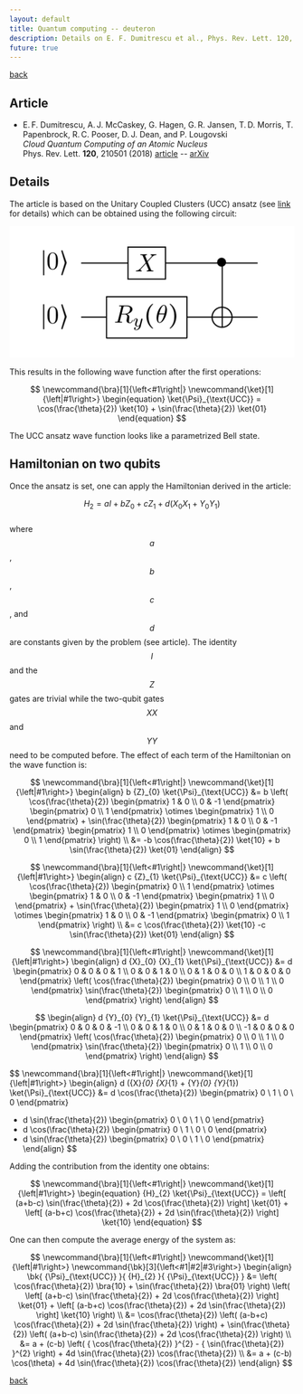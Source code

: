 ```yaml
---
layout: default
title: Quantum computing -- deuteron
description: Details on E. F. Dumitrescu et al., Phys. Rev. Lett. 120, 210501 (2018)
future: true
---
```


[back](./)

## Article 

- E. F. Dumitrescu, A. J. McCaskey, G. Hagen, G. R. Jansen, T. D. Morris, T. Papenbrock, R. C. Pooser, D. J. Dean, and P. Lougovski  
  _Cloud Quantum Computing of an Atomic Nucleus_  
  Phys. Rev. Lett. **120**, 210501 (2018) [article](https://doi.org/10.1103/PhysRevLett.120.210501) -- [arXiv](https://arxiv.org/abs/1801.03897)

## Details

The article is based on the Unitary Coupled Clusters (UCC) ansatz (see [link](./page_UCC.html) for details) which can be obtained using the following circuit:  

![](assets/fig_qc_circuit_UCC.png)

This results in the following wave function after the first operations:


$$
\newcommand{\bra}[1]{\left<#1\right|}
\newcommand{\ket}[1]{\left|#1\right>}
\begin{equation}
	\ket{\Psi}_{\text{UCC}} = \cos(\frac{\theta}{2}) \ket{10} + \sin(\frac{\theta}{2}) \ket{01}
\end{equation}
$$  

The UCC ansatz wave function looks like a parametrized Bell state. 


## Hamiltonian on two qubits

Once the ansatz is set, one can apply the Hamiltonian derived in the article:

$$
\begin{equation}
	{H}_{2} = a I + b {Z}_{0} + c {Z}_{1} + d ({X}_{0} {X}_{1} + {Y}_{0} {Y}_{1})
\end{equation}
$$  
where $${ a }$$, $${ b }$$, $${ c }$$, and $${ d }$$ are constants given by the problem (see article). The identity $${ I }$$ and the $${ Z }$$ gates are trivial while the two-qubit gates $${ XX }$$ and $${ YY }$$ need to be computed before. The effect of each term of the Hamiltonian on the wave function is:  


$$
\newcommand{\bra}[1]{\left<#1\right|}
\newcommand{\ket}[1]{\left|#1\right>}
\begin{align}
  b {Z}_{0} \ket{\Psi}_{\text{UCC}} 
  &= b \left( 
  \cos(\frac{\theta}{2}) 
  \begin{pmatrix}
  1 & 0 \\
  0 & -1
  \end{pmatrix}
  \begin{pmatrix}
  0 \\
  1
  \end{pmatrix}
  \otimes
  \begin{pmatrix}
  1 \\
  0
  \end{pmatrix}
	+ \sin(\frac{\theta}{2}) 
  \begin{pmatrix}
  1 & 0 \\
  0 & -1
  \end{pmatrix}
  \begin{pmatrix}
  1 \\
  0
  \end{pmatrix}
  \otimes
  \begin{pmatrix}
  0 \\
  1
  \end{pmatrix}
  \right) \\
  &= -b \cos(\frac{\theta}{2}) \ket{10} + b \sin(\frac{\theta}{2}) \ket{01}
\end{align}
$$

$$
\newcommand{\bra}[1]{\left<#1\right|}
\newcommand{\ket}[1]{\left|#1\right>}
\begin{align}
  c {Z}_{1} \ket{\Psi}_{\text{UCC}} 
  &= c \left( 
  \cos(\frac{\theta}{2}) 
  \begin{pmatrix}
  0 \\
  1
  \end{pmatrix}
  \otimes
  \begin{pmatrix}
  1 & 0 \\
  0 & -1
  \end{pmatrix}
  \begin{pmatrix}
  1 \\
  0
  \end{pmatrix}
	+ \sin(\frac{\theta}{2}) 
  \begin{pmatrix}
  1 \\
  0
  \end{pmatrix}
  \otimes
  \begin{pmatrix}
  1 & 0 \\
  0 & -1
  \end{pmatrix}
  \begin{pmatrix}
  0 \\
  1
  \end{pmatrix}
  \right) \\
  &= c \cos(\frac{\theta}{2}) \ket{10} -c \sin(\frac{\theta}{2}) \ket{01}
\end{align}
$$


$$
\newcommand{\bra}[1]{\left<#1\right|}
\newcommand{\ket}[1]{\left|#1\right>}
\begin{align}
  d {X}_{0} {X}_{1} \ket{\Psi}_{\text{UCC}} 
  &= d  
  \begin{pmatrix}
		0 & 0 & 0 & 1 \\
		0 & 0 & 1 & 0 \\
    0 & 1 & 0 & 0 \\
    1 & 0 & 0 & 0 
	\end{pmatrix}
  \left(
  \cos(\frac{\theta}{2})
  \begin{pmatrix}
  0 \\
  0 \\
  1 \\
  0
  \end{pmatrix}
  \sin(\frac{\theta}{2})
  \begin{pmatrix}
    0 \\
    1 \\
    0 \\
    0
  \end{pmatrix}
  \right)
\end{align}
$$ 

$$
\begin{align}
  d {Y}_{0} {Y}_{1} \ket{\Psi}_{\text{UCC}} 
  &= d 
  \begin{pmatrix}
    0 & 0 & 0 & -1 \\
    0 & 0 & 1 & 0 \\
    0 & 1 & 0 & 0 \\
    -1 & 0 & 0 & 0 
  \end{pmatrix}
  \left(
  \cos(\frac{\theta}{2})
  \begin{pmatrix}
  0 \\
  0 \\
  1 \\
  0
  \end{pmatrix}
  \sin(\frac{\theta}{2})
  \begin{pmatrix}
  0 \\
  1 \\
  0 \\
  0
  \end{pmatrix}
  \right)
\end{align}
$$  

$$
\newcommand{\bra}[1]{\left<#1\right|}
\newcommand{\ket}[1]{\left|#1\right>}
\begin{align}
  d ({X}_{0} {X}_{1} + {Y}_{0} {Y}_{1}) \ket{\Psi}_{\text{UCC}} 
  &= d \cos(\frac{\theta}{2}) 
  \begin{pmatrix}
    0 \\
    1 \\
    0 \\
    0
  \end{pmatrix}
  + d \sin(\frac{\theta}{2}) 
  \begin{pmatrix}
    0 \\
    0 \\
    1 \\
    0
  \end{pmatrix}
  + d \cos(\frac{\theta}{2}) 
  \begin{pmatrix}
    0 \\
    1 \\
    0 \\
    0
  \end{pmatrix}
  + d \sin(\frac{\theta}{2}) 
  \begin{pmatrix}
    0 \\
    0 \\
    1 \\
    0
  \end{pmatrix}
\end{align}
$$  

Adding the contribution from the identity one obtains:

$$
\newcommand{\bra}[1]{\left<#1\right|}
\newcommand{\ket}[1]{\left|#1\right>}
\begin{equation}
  {H}_{2} \ket{\Psi}_{\text{UCC}} = \left[ (a+b-c) \sin(\frac{\theta}{2}) + 2d \cos(\frac{\theta}{2}) \right] \ket{01} + \left[ (a-b+c) \cos(\frac{\theta}{2}) + 2d \sin(\frac{\theta}{2}) \right] \ket{10}
\end{equation}
$$

One can then compute the average energy of the system as:  

$$
\newcommand{\bra}[1]{\left<#1\right|}
\newcommand{\ket}[1]{\left|#1\right>}
\newcommand{\bk}[3]{\left<#1|#2|#3\right>}
\begin{align}
  \bk{ {\Psi}_{\text{UCC}} }{ {H}_{2} }{ {\Psi}_{\text{UCC}} } 
  &= \left( \cos(\frac{\theta}{2}) \bra{10} + \sin(\frac{\theta}{2}) \bra{01} \right) 
  \left( \left[ (a+b-c) \sin(\frac{\theta}{2}) + 2d \cos(\frac{\theta}{2}) \right] \ket{01} + \left[ (a-b+c) \cos(\frac{\theta}{2}) + 2d \sin(\frac{\theta}{2}) \right] \ket{10} \right) \\
  &= \cos(\frac{\theta}{2}) \left( (a-b+c) \cos(\frac{\theta}{2}) + 2d \sin(\frac{\theta}{2}) \right) + \sin(\frac{\theta}{2}) \left( (a+b-c) \sin(\frac{\theta}{2}) + 2d \cos(\frac{\theta}{2}) \right) \\
  &= a + (c-b) \left( { \cos(\frac{\theta}{2}) }^{2} - { \sin(\frac{\theta}{2}) }^{2} \right) + 4d \sin(\frac{\theta}{2}) \cos(\frac{\theta}{2}) \\
  &= a + (c-b) \cos(\theta) + 4d \sin(\frac{\theta}{2}) \cos(\frac{\theta}{2})
\end{align}
$$





[back](./)
